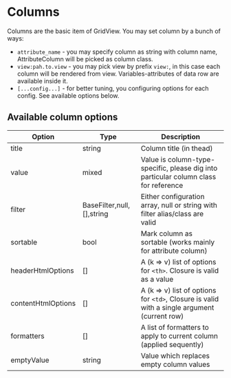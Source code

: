 # Columns

Columns are the basic item of GridView. You may set column by a bunch of ways:

- `attribute_name` - you may specify column as string with column name, AttributeColumn will be picked as column class.
- `view:pah.to.view` - you may pick view by prefix `view:`, in this case each column will be rendered from view. Variables-attributes of data row are available inside it.
- `[...config...]` - for better tuning, you configuring options for each config. See available options below.

## Available column options
| Option            | Type                      | Description                             |
| ----------------- | ------------------------- | --------------------------------------- |
| title             | string                    | Column title (in thead)                 |
| value             | mixed                     | Value is column-type-specific, please dig into particular column class for reference |
| filter            | BaseFilter,null,[],string | Either configuration array, null or string with filter alias/class are valid |
| sortable          | bool                      | Mark column as sortable (works mainly for attribute column) |
| headerHtmlOptions | []                        | A (k => v) list of options for `<th>`. Closure is valid as a value |
| contentHtmlOptions| []                        | A (k => v) list of options for `<td>`, Closure is valid with a single argument (current row) |
| formatters        | []                        | A list of formatters to apply to current column (applied sequently) |
| emptyValue        | string                    | Value which replaces empty column values |

